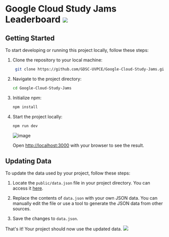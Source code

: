 
# Google Cloud Study Jams Leaderboard <img src="https://ziadoua.github.io/m3-Markdown-Badges/badges/Hacktoberfest2023/hacktoberfest20231.svg">

## Getting Started

To start developing or running this project locally, follow these steps:

1. Clone the repository to your local machine:

   ```bash
    git clone https://github.com/GDSC-UVPCE/Google-Cloud-Study-Jams.git
   ```

2. Navigate to the project directory:

   ```bash
   cd Google-Cloud-Study-Jams
   ```

3. Initialize npm:

   ```bash
   npm install
   ```

4. Start the project locally:

   ```bash
   npm run dev
   ```

   ![image](https://github.com/fenilmodi00/GCCP-Jams/assets/85280060/75f262e7-da90-4a89-b966-67b3ade7746f)

   Open [http://localhost:3000](http://localhost:3000) with your browser to see the result.

## Updating Data

To update the data used by your project, follow these steps:

1. Locate the `public/data.json` file in your project directory. You can access it [here](https://github.com/GDSC-UVPCE/GCCP-Jams/blob/main/public/data.json).

2. Replace the contents of `data.json` with your own JSON data. You can manually edit the file or use a tool to generate the JSON data from other sources.

3. Save the changes to `data.json`.

That's it! Your project should now use the updated data. <img src="https://ziadoua.github.io/m3-Markdown-Badges/badges/Hacktoberfest2023/hacktoberfest20232.svg">
